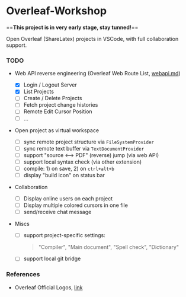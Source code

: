 # Overleaf-Workshop

==**This project is in very early stage, stay tunned!**==

Open Overleaf (ShareLatex) projects in VSCode, with full collaboration support.



### TODO

- Web API reverse engineering (Overleaf Web Route List, [webapi.md](./docs/webapi.md))

  - [x] Login / Logout Server
  - [x] List Projects
  - [ ] Create / Delete Projects
  - [ ] Fetch project change histories
  - [ ] Remote Edit Cursor Position
  - [ ] ...

- Open project as virtual workspace

  - [ ] sync remote project structure via `FileSystemProvider`
  - [ ] sync remote text buffer via `TextDocumentProvider`
  - [ ] support "source <--> PDF" (reverse) jump (via web API)
  - [ ] support local syntax check (via other extension)
  - [ ] compile: 1) on save, 2) on `ctrl+alt+b`
  - [ ] display "build icon" on status bar

- Collaboration

  - [ ] Display online users on each project
  - [ ] Display multiple colored cursors in one file
  - [ ] send/receive chat message

- Miscs

  - [ ] support project-specific settings:

    > "Compiler", "Main document", "Spell check", "Dictionary"

  - [ ] support local git bridge



### References

- Overleaf Official Logos, [link](https://www.overleaf.com/for/partners/jlogos)
